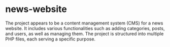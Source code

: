 # news-website
The project appears to be a content management system (CMS) for a news website. It includes various functionalities such as adding categories, posts, and users, as well as managing them. The project is structured into multiple PHP files, each serving a specific purpose.
